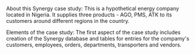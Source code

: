 About this Synergy case study: This is a hypothetical energy company located in Nigeria. It supplies three products - AGO, PMS, ATK to its customers around different regions in the country. 

Elements of the case study: The first aspect of the case study includes creation of the Synergy database and tables for entries for the compamy's customers, employees, orders, departments, transporters and vendors.
